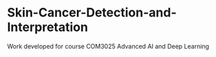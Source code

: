 # Skin-Cancer-Detection-and-Interpretation
Work developed for course COM3025 Advanced AI and Deep Learning

